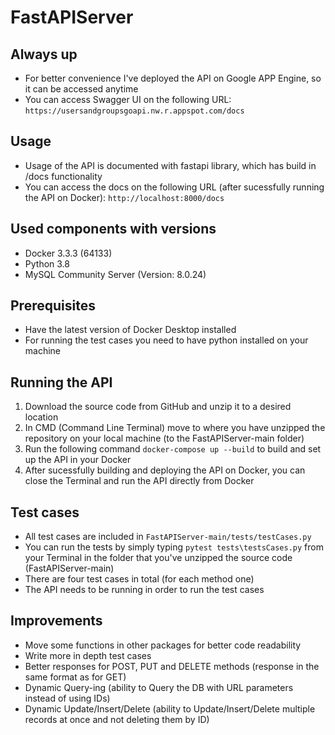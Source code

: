 # FastAPIServer

## Always up
- For better convenience I've deployed the API on Google APP Engine, so it can be accessed anytime
- You can access Swagger UI on the following URL: `https://usersandgroupsgoapi.nw.r.appspot.com/docs`

## Usage
- Usage of the API is documented with fastapi library, which has build in /docs functionality
- You can access the docs on the following URL (after sucessfully running the API on Docker): `http://localhost:8000/docs`

## Used components with versions
- Docker 3.3.3 (64133)
- Python 3.8
- MySQL Community Server (Version: 8.0.24)

## Prerequisites
- Have the latest version of Docker Desktop installed
- For running the test cases you need to have python installed on your machine

## Running the API
1. Download the source code from GitHub and unzip it to a desired location
2. In CMD (Command Line Terminal) move to where you have unzipped the repository on your local machine (to the FastAPIServer-main folder)
3. Run the following command `docker-compose up --build` to build and set up the API in your Docker
4. After sucessfully building and deploying the API on Docker, you can close the Terminal and run the API directly from Docker

## Test cases
- All test cases are included in `FastAPIServer-main/tests/testCases.py`
- You can run the tests by simply typing `pytest tests\testsCases.py` from your Terminal in the folder that you've unzipped the source code (FastAPIServer-main)
- There are four test cases in total (for each method one)
- The API needs to be running in order to run the test cases

## Improvements
- Move some functions in other packages for better code readability
- Write more in depth test cases
- Better responses for POST, PUT and DELETE methods (response in the same format as for GET)
- Dynamic Query-ing (ability to Query the DB with URL parameters instead of using IDs)
- Dynamic Update/Insert/Delete (ability to Update/Insert/Delete multiple records at once and not deleting them by ID)
